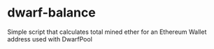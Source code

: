 # dwarf-balance
Simple script that calculates total mined ether for an Ethereum Wallet address used with DwarfPool 
